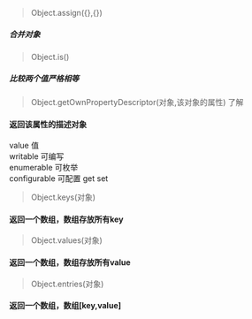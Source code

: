 > Object.assign({},{})
##### 合并对象

> Object.is()
##### 比较两个值严格相等

> Object.getOwnPropertyDescriptor(对象,该对象的属性)  了解
#### 返回该属性的描述对象
value 值   
writable 可编写  
enumerable 可枚举  
configurable 可配置
get 
set

> Object.keys(对象)
#### 返回一个数组，数组存放所有key

> Object.values(对象)
#### 返回一个数组，数组存放所有value

> Object.entries(对象)
#### 返回一个数组，数组[key,value]


